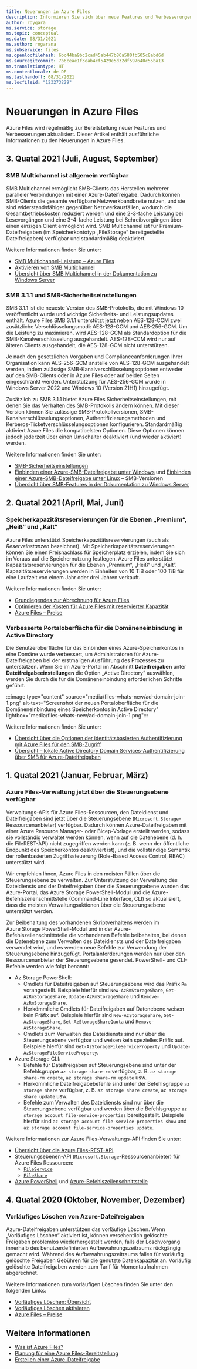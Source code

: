 ```yaml
---
title: Neuerungen in Azure Files
description: Informieren Sie sich über neue Features und Verbesserungen in Azure Files.
author: roygara
ms.service: storage
ms.topic: conceptual
ms.date: 08/31/2021
ms.author: rogarana
ms.subservice: files
ms.openlocfilehash: 6bc44ba9bc2cad45ab447b86a580fb505c8abd6d
ms.sourcegitcommit: 7b6ceae1f3eab4cf5429e5d32df597640c55ba13
ms.translationtype: HT
ms.contentlocale: de-DE
ms.lasthandoff: 08/31/2021
ms.locfileid: "123273229"
---
```

# <a name="whats-new-in-azure-files"></a>Neuerungen in Azure Files
Azure Files wird regelmäßig zur Bereitstellung neuer Features und Verbesserungen aktualisiert. Dieser Artikel enthält ausführliche Informationen zu den Neuerungen in Azure Files.

## <a name="2021-quarter-3-july-august-september"></a>3\. Quatal 2021 (Juli, August, September)
### <a name="smb-multichannel-is-generally-available"></a>SMB Multichannel ist allgemein verfügbar
SMB Multichannel ermöglicht SMB-Clients das Herstellen mehrerer paralleler Verbindungen mit einer Azure-Dateifreigabe. Dadurch können SMB-Clients die gesamte verfügbare Netzwerkbandbreite nutzen, und sie sind widerstandsfähiger gegenüber Netzwerkausfällen, wodurch die Gesamtbetriebskosten reduziert werden und eine 2-3-fache Leistung bei Lesevorgängen und eine 3-4-fache Leistung bei Schreibvorgängen über einen einzigen Client ermöglicht wird. SMB Multichannel ist für Premium-Dateifreigaben (im Speicherkontotyp „FileStorage“ bereitgestellte Dateifreigaben) verfügbar und standardmäßig deaktiviert. 

Weitere Informationen finden Sie unter:

- [SMB Multichannel-Leistung – Azure Files](storage-files-smb-multichannel-performance.md)
- [Aktivieren von SMB Multichannel](files-smb-protocol.md#smb-multichannel)
- [Übersicht über SMB Multichannel in der Dokumentation zu Windows Server](/azure-stack/hci/manage/manage-smb-multichannel)

### <a name="smb-311-and-smb-security-settings"></a>SMB 3.1.1 und SMB-Sicherheitseinstellungen
SMB 3.1.1 ist die neueste Version des SMB-Protokolls, die mit Windows 10 veröffentlicht wurde und wichtige Sicherheits- und Leistungsupdates enthält. Azure Files SMB 3.1.1 unterstützt jetzt neben AES-128-CCM zwei zusätzliche Verschlüsselungsmodi: AES-128-GCM und AES-256-GCM. Um die Leistung zu maximieren, wird AES-128-GCM als Standardoption für die SMB-Kanalverschlüsselung ausgehandelt. AES-128-CCM wird nur auf älteren Clients ausgehandelt, die AES-128-GCM nicht unterstützen. 

Je nach den gesetzlichen Vorgaben und Complianceanforderungen Ihrer Organisation kann AES-256-GCM anstelle von AES-128-GCM ausgehandelt werden, indem zulässige SMB-Kanalverschlüsselungsoptionen entweder auf den SMB-Clients oder in Azure Files oder auf beiden Seiten eingeschränkt werden. Unterstützung für AES-256-GCM wurde in Windows Server 2022 und Windows 10 (Version 21H1) hinzugefügt.

Zusätzlich zu SMB 3.1.1 bietet Azure Files Sicherheitseinstellungen, mit denen Sie das Verhalten des SMB-Protokolls ändern können. Mit dieser Version können Sie zulässige SMB-Protokollversionen, SMB-Kanalverschlüsselungsoptionen, Authentifizierungsmethoden und Kerberos-Ticketverschlüsselungsoptionen konfigurieren. Standardmäßig aktiviert Azure Files die kompatibelsten Optionen. Diese Optionen können jedoch jederzeit über einen Umschalter deaktiviert (und wieder aktiviert) werden.

Weitere Informationen finden Sie unter:

- [SMB-Sicherheitseinstellungen](files-smb-protocol.md#smb-security-settings)
- [Einbinden einer Azure-SMB-Dateifreigabe unter Windows](storage-how-to-use-files-windows.md) und [Einbinden einer Azure-SMB-Dateifreigabe unter Linux](storage-how-to-use-files-linux.md) – SMB-Versionen
- [Übersicht über SMB-Features in der Dokumentation zu Windows Server](/windows-server/storage/file-server/file-server-smb-overview)

## <a name="2021-quarter-2-april-may-june"></a>2\. Quatal 2021 (April, Mai, Juni)
### <a name="premium-hot-and-cool-storage-capacity-reservations"></a>Speicherkapazitätsreservierungen für die Ebenen „Premium“, „Heiß“ und „Kalt“ 
Azure Files unterstützt Speicherkapazitätsreservierungen (auch als *Reserveinstanzen* bezeichnet). Mit Speicherkapazitätsreservierungen können Sie einen Preisnachlass für Speicherplatz erzielen, indem Sie sich im Voraus auf die Speichernutzung festlegen. Azure Files unterstützt Kapazitätsreservierungen für die Ebenen „Premium“, „Heiß“ und „Kalt“. Kapazitätsreservierungen werden in Einheiten von 10 TiB oder 100 TiB für eine Laufzeit von einem Jahr oder drei Jahren verkauft. 

Weitere Informationen finden Sie unter:

- [Grundlegendes zur Abrechnung für Azure Files](understanding-billing.md)
- [Optimieren der Kosten für Azure Files mit reservierter Kapazität](files-reserve-capacity.md)
- [Azure Files – Preise](https://azure.microsoft.com/pricing/details/storage/files/)

### <a name="improved-portal-experience-for-domain-joining-to-active-directory"></a>Verbesserte Portaloberfläche für die Domäneneinbindung in Active Directory
Die Benutzeroberfläche für das Einbinden eines Azure-Speicherkontos in eine Domäne wurde verbessert, um Administratoren für Azure-Dateifreigaben bei der erstmaligen Ausführung des Prozesses zu unterstützen. Wenn Sie im Azure-Portal im Abschnitt **Dateifreigaben** unter **Dateifreigabeeinstellungen** die Option „Active Directory“ auswählen, werden Sie durch die für die Domäneneinbindung erforderlichen Schritte geführt.

:::image type="content" source="media/files-whats-new/ad-domain-join-1.png" alt-text="Screenshot der neuen Portaloberfläche für die Domäneneinbindung eines Speicherkontos in Active Directory" lightbox="media/files-whats-new/ad-domain-join-1.png":::

Weitere Informationen finden Sie unter:

- [Übersicht über die Optionen der identitätsbasierten Authentifizierung mit Azure Files für den SMB-Zugriff](storage-files-active-directory-overview.md)
- [Übersicht – lokale Active Directory Domain Services-Authentifizierung über SMB für Azure-Dateifreigaben](storage-files-identity-auth-active-directory-enable.md)

## <a name="2021-quarter-1-january-february-march"></a>1\. Quatal 2021 (Januar, Februar, März)
### <a name="azure-files-management-now-available-through-the-control-plane"></a>Azure Files-Verwaltung jetzt über die Steuerungsebene verfügbar
Verwaltungs-APIs für Azure Files-Ressourcen, den Dateidienst und Dateifreigaben sind jetzt über die Steuerungsebene (`Microsoft.Storage`-Ressourcenanbieter) verfügbar. Dadurch können Azure-Dateifreigaben mit einer Azure Resource Manager- oder Bicep-Vorlage erstellt werden, sodass sie vollständig verwaltet werden können, wenn auf die Datenebene (d. h. die FileREST-API) nicht zugegriffen werden kann (z. B. wenn der öffentliche Endpunkt des Speicherkontos deaktiviert ist), und die vollständige Semantik der rollenbasierten Zugriffssteuerung (Role-Based Access Control, RBAC) unterstützt wird.

Wir empfehlen Ihnen, Azure Files in den meisten Fällen über die Steuerungsebene zu verwalten. Zur Unterstützung der Verwaltung des Dateidiensts und der Dateifreigaben über die Steuerungsebene wurden das Azure-Portal, das Azure Storage PowerShell-Modul und die Azure-Befehlszeilenschnittstelle (Command-Line Interface, CLI) so aktualisiert, dass die meisten Verwaltungsaktionen über die Steuerungsebene unterstützt werden. 

Zur Beibehaltung des vorhandenen Skriptverhaltens werden im Azure Storage PowerShell-Modul und in der Azure-Befehlszeilenschnittstelle die vorhandenen Befehle beibehalten, bei denen die Datenebene zum Verwalten des Dateidiensts und der Dateifreigaben verwendet wird, und es werden neue Befehle zur Verwendung der Steuerungsebene hinzugefügt. Portalanforderungen werden nur über den Ressourcenanbieter der Steuerungsebene gesendet. PowerShell- und CLI-Befehle werden wie folgt benannt:

- Az.Storage PowerShell:
    - Cmdlets für Dateifreigaben auf Steuerungsebene wird das Präfix `Rm` vorangestellt. Beispiele hierfür sind `New-AzRmStorageShare`, `Get-AzRmStorageShare`, `Update-AzRmStorageShare` und `Remove-AzRmStorageShare`. 
    - Herkömmliche Cmdlets für Dateifreigaben auf Datenebene weisen kein Präfix auf. Beispiele hierfür sind `New-AzStorageShare`, `Get-AzStorageShare`, `Set-AzStorageShareQuota` und `Remove-AzStorageShare`.
    - Cmdlets zum Verwalten des Dateidiensts sind nur über die Steuerungsebene verfügbar und weisen kein spezielles Präfix auf. Beispiele hierfür sind `Get-AzStorageFileServiceProperty` und `Update-AzStorageFileServiceProperty`.
- Azure Storage CLI:
    - Befehle für Dateifreigaben auf Steuerungsebene sind unter der Befehlsgruppe `az storage share-rm` verfügbar, z. B. `az storage share-rm create`, `az storage share-rm update` usw.
    - Herkömmliche Dateifreigabebefehle sind unter der Befehlsgruppe `az storage share` verfügbar, z. B. `az storage share create`, `az storage share update` usw.
    - Befehle zum Verwalten des Dateidiensts sind nur über die Steuerungsebene verfügbar und werden über die Befehlsgruppe `az storage account file-service-properties` bereitgestellt. Beispiele hierfür sind `az storage account file-service-properties show` und `az storage account file-service-properties update`.

Weitere Informationen zur Azure Files-Verwaltungs-API finden Sie unter:

- [Übersicht über die Azure Files-REST-API](/rest/api/storageservices/file-service-rest-api)
- Steuerungsebenen-API (`Microsoft.Storage`-Ressourcenanbieter) für Azure Files Ressourcen: 
    - [`FileService`](/rest/api/storagerp/file-services) 
    - [`FileShare`](/rest/api/storagerp/file-shares) 
- [Azure PowerShell](/powershell/module/az.storage) und [Azure-Befehlszeilenschnittstelle](/en-us/cli/azure/storage)

## <a name="2020-quarter-4-october-november-december"></a>4\. Quatal 2020 (Oktober, November, Dezember)
### <a name="azure-file-share-soft-delete"></a>Vorläufiges Löschen von Azure-Dateifreigaben
Azure-Dateifreigaben unterstützen das vorläufige Löschen. Wenn „Vorläufiges Löschen“ aktiviert ist, können versehentlich gelöschte Freigaben problemlos wiederhergestellt werden, falls der Löschvorgang innerhalb des benutzerdefinierten Aufbewahrungszeitraums rückgängig gemacht wird. Während des Aufbewahrungszeitraums fallen für vorläufig gelöschte Freigaben Gebühren für die genutzte Datenkapazität an. Vorläufig gelöschte Dateifreigaben werden zum Tarif für Momentaufnahmen abgerechnet.

Weitere Informationen zum vorläufigen Löschen finden Sie unter den folgenden Links:

- [Vorläufiges Löschen: Übersicht](storage-files-prevent-file-share-deletion.md)
- [Vorläufiges Löschen aktivieren](storage-files-enable-soft-delete.md)
- [Azure Files – Preise](https://azure.microsoft.com/pricing/details/storage/files/)

## <a name="see-also"></a>Weitere Informationen
- [Was ist Azure Files?](storage-files-introduction.md)
- [Planung für eine Azure Files-Bereitstellung](storage-files-planning.md)
- [Erstellen einer Azure-Dateifreigabe](storage-how-to-create-file-share.md)
